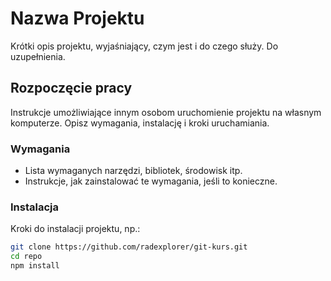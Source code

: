 # Nazwa Projektu

Krótki opis projektu, wyjaśniający, czym jest i do czego służy. Do uzupełnienia.

## Rozpoczęcie pracy

Instrukcje umożliwiające innym osobom uruchomienie projektu na własnym komputerze. Opisz wymagania, instalację i kroki uruchamiania.

### Wymagania

- Lista wymaganych narzędzi, bibliotek, środowisk itp.
- Instrukcje, jak zainstalować te wymagania, jeśli to konieczne.

### Instalacja

Kroki do instalacji projektu, np.:

```bash
git clone https://github.com/radexplorer/git-kurs.git
cd repo
npm install
```
